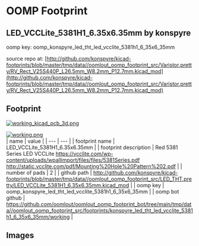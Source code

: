 # OOMP Footprint  
## LED_VCCLite_5381H1_6.35x6.35mm  by konspyre  
  
oomp key: oomp_konspyre_led_tht_led_vcclite_5381h1_6_35x6_35mm  
  
source repo at: [http://github.com/konspyre/kicad-footprints/blob/master/tmp/data//oomlout_oomp_footprint_src/Varistor.pretty/RV_Rect_V25S440P_L26.5mm_W8.2mm_P12.7mm.kicad_mod](http://github.com/konspyre/kicad-footprints/blob/master/tmp/data//oomlout_oomp_footprint_src/Varistor.pretty/RV_Rect_V25S440P_L26.5mm_W8.2mm_P12.7mm.kicad_mod)  
## Footprint  
  
[![working_kicad_pcb_3d.png](working_kicad_pcb_3d_600.png)](working_kicad_pcb_3d.png)  
  
[![working.png](working_600.png)](working.png)  
| name | value | 
| --- | --- | 
| footprint name | LED_VCCLite_5381H1_6.35x6.35mm | 
| footprint description | Red 5381 Series LED VCCLite https://vcclite.com/wp-content/uploads/wpallimport/files/files/5381Series.pdf http://static.vcclite.com/pdf/Mounting%20Hole%20Pattern%202.pdf | 
| number of pads | 2 | 
| github path | http://github.com/konspyre/kicad-footprints/blob/master/tmp/data//oomlout_oomp_footprint_src/LED_THT.pretty/LED_VCCLite_5381H1_6.35x6.35mm.kicad_mod | 
| oomp key | oomp_konspyre_led_tht_led_vcclite_5381h1_6_35x6_35mm | 
| oomp bot github | https://github.com/oomlout/oomlout_oomp_footprint_bot/tree/main/tmp/data//oomlout_oomp_footprint_src/footprints/konspyre_led_tht_led_vcclite_5381h1_6_35x6_35mm/working | 
## Images  
